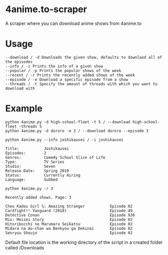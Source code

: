 # 4anime.to-scraper
A scraper where you can download anime shows from 4anime.to 

# Usage

```
--download / -d Downloads the given show, defaults to downlaod all of the episodes
--info / -i Prints the info of a given show
--popular / -p Prints the popular shows of the week
--recent / -r Prints the recently added shows of the week
--episode / -e Download a specific episode from a show
--threads / -t Specify the amount of threads with which you want to download with
```

# Example

```
python 4anime.py -d high-school-fleet -t 5 / --download high-school-fleet -threads 5
python 4anime.py -d dororo -e 3 / --download dororo --episode 3
```

```
python 4anime.py --info joshikausei / -i joshikausei

Title:           Joshikausei
Episodes:        2
Genres:          Comedy School Slice of Life
Type:            TV Series
Studio:          Seven
Release Date:    Spring 2019
Status:          Currently Airing
Language:        Subbed
```

```
python 4anime.py -r 3

Recently added shows. Page: 3

Chou Kadou Girl ⅙: Amazing Stranger           Episode 02
Cardfight!! Vanguard (2018)                   Episode 49
Detective Conan                               Episode 936
Mix: Meisei Story                             Episode 02
Hitoribocchi no Marumaru Seikatsu             Episode 02
Midara na Ao-chan wa Benkyou ga Dekinai       Episode 02
Senryuu Shoujo                                Episode 02
```

Default file location is the working directory of the script in a created folder called /Downloads
